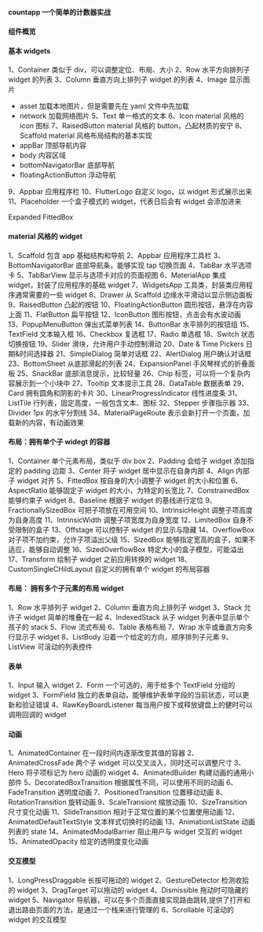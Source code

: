 #### countapp 一个简单的计数器实战

####

#### 组件概览

#### 基本 widgets

1、Container 类似于 div，可以调整定位、布局、大小
2、Row 水平方向排列子 widget 的列表
3、Column 垂直方向上排列子 widget 的列表
4、Image 显示图片

- asset 加载本地图片，但是需要先在 yaml 文件中先加载
- network 加载网络图片
  5、Text 单一格式的文本
  6、Icon material 风格的 icon 图标
  7、RaisedButton material 风格的 button，凸起材质的安宁
  8、Scaffold material 风格布局结构的基本实现
- appBar 顶部导航内容
- body 内容区域
- bottomNavigatorBar 底部导航
- floatingActionButton 浮动导航

9、Appbar 应用程序栏
10、FlutterLogo 自定义 logo，以 widget 形式展示出来
11、Placeholder 一个盒子模式的 widget，代表日后会有 widget 会添加进来

Expanded
FittedBox

#### material 风格的 widget

1、Scaffold 包含 app 基础结构和导航
2、Appbar 应用程序工具栏
3、BottomNavigatorBar 底部导航条，能够实现 tap 切换页面
4、TabBar 水平选项卡
5、TabBarView 显示与选项卡对应的页面视图
6、MaterialApp 集成 widget，封装了应用程序的基础 widget
7、WidgetsApp 工具类，封装类应用程序通常需要的一些 widget
8、Drawer 从 Scaffold 边缘水平滑动以显示侧边面板
9、RaisedButton 凸起的按钮
10、FloatingActionButton 圆形按钮，悬浮在内容上面
11、FlatButton 扁平按钮
12、IconButton 图形按钮，点击会有水波动画
13、PopupMenuButton 弹出式菜单列表
14、ButtonBar 水平排列的按钮组
15、TextField 文本输入框
16、Checkbox 复选框
17、Radio 单选框
18、Switch 状态切换按钮
19、Slider 滑块，允许用户手动控制滑动
20、Date & Time Pickers 日期&时间选择器
21、SimpleDialog 简单对话框
22、AlertDialog 用户确认对话框
23、BottomSheet 从底部滑起的列表
24、ExpansionPanel 手风琴样式的折叠面板
25、SnackBar 底部消息提示，比较轻量
26、Chip 标签，可以将一个复杂内容展示到一个小块中
27、Tooltip 文本提示工具
28、DataTable 数据表单
29、Card 拥有圆角和阴影的卡片
30、LinearProgressIndicator 线性进度条
31、ListTile 行列表，固定高度，一般包含文本、图标
32、Stepper 步骤指示器
33、Divider 1px 的水平分割线
34、MaterialPageRoute 表示会新打开一个页面，加载新的内容，有动画效果

#### 布局：拥有单个子 widegt 的容器

1、Container 单个元素布局，类似于 div box
2、Padding 会给子 widget 添加指定的 padding 边距
3、Center 将子 widget 居中显示在自身内部
4、Align 内部子 widget 对齐
5、FittedBox 按自身的大小调整子 widget 的大小和位置
6、AspectRatio 能够固定子 widget 的大小，为特定的长宽比
7、ConstrainedBox 能够约束子 widget
8、Baseline 根据子 widget 的基线进行定位
9、FractionallySizedBox 可把子项放在可用空间
10、IntrinsicHeight 调整子项高度为自身高度
11、IntrinsicWidth 调整子项宽度为自身宽度
12、LimitedBox 自身不受限制的盒子
13、Offstage 可以控制子 widget 的显示与隐藏
14、OverflowBox 对子项不加约束，允许子项溢出父级
15、SizedBox 能够指定宽高的盒子，如果不适应，能够自动调整
16、SizedOverflowBox 特定大小的盒子模型，可能溢出
17、Transform 绘制子 widget 之前应用转换的 widget
18、CustomSingleCHildLayout 自定义的拥有单个 widget 的布局容器

#### 布局： 拥有多个子元素的布局 widget

1、Row 水平排列子 widget
2、Column 垂直方向上排列子 widget
3、Stack 允许子 widget 简单的堆叠在一起
4、IndexedStack 从子 widget 列表中显示单个孩子的 stack
5、Flow 流式布局
6、Table 表格布局
7、Wrap 水平或垂直方向多行显示子 widget
8、ListBody 沿着一个给定的方向，顺序排列子元素
9、ListView 可滚动的列表控件

#### 表单

1、Input 输入 widget
2、Form 一个可选的，用于给多个 TextField 分组的 widget
3、FormField 独立的表单自动，能够维护表单字段的当前状态，可以更新和验证错误
4、RawKeyBoardListener 每当用户按下或释放键盘上的健时可以调用回调的 widget

#### 动画

1、AnimatedContainer 在一段时间内逐渐改变其值的容器
2、AnimatedCrossFade 两个子 widget 可以交叉淡入，同时还可以调整尺寸
3、Hero 将子项标记为 hero 动画的 widget
4、AnimatedBuilder 构建动画的通用小部件
5、DecoratedBoxTransition 根据属性不同，可以使用不同的动画
6、FadeTransition 透明度动画
7、PositionedTransition 位置移动动画
8、RotationTransition 旋转动画
9、ScaleTransiont 缩放动画
10、SizeTransition 尺寸变化动画
11、SlideTransition 相对于正常位置的某个位置使用动画
12、AnimatedDefaultTextStyle 文本样式切换时的动画
13、AnimationListState 动画列表的 state
14、AnimatedModalBarrier 阻止用户与 widget 交互的 widget
15、AnimatedOpacity 给定的透明度变化动画

#### 交互模型

1、LongPressDraggable 长按可拖动的 widget
2、GestureDetector 检测收拾的 widget
3、DragTarget 可以拖动的 widget
4、Dismissible 拖动时可隐藏的 widget
5、Navigator 导航器，可以在多个页面直接实现路由跳转,提供了打开和退出路由页面的方法，是通过一个栈来进行管理的
6、Scrollable 可滚动的 widget 的交互模型
